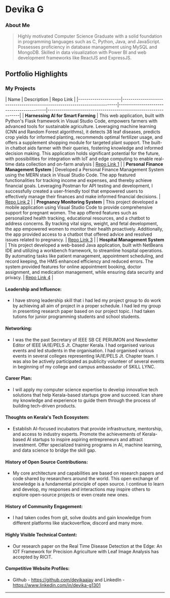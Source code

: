 # Devika G

### About Me

>Highly motivated Computer Science Graduate with a solid foundation in programming languages such as C, Python, Java, and JavaScript. Possesses proficiency in database management using MySQL and MongoDB. Skilled in data visualization with Power BI and web development frameworks like ReactJS and ExpressJS.


## Portfolio Highlights

### My Projects

| Name                | Description                                                                 | Repo Link                                                      |
|---------------------|---------------------------------------------------------------------------|------------------------------------------|----------------------------------------------------------------|
| **Harnessing AI for Smart Farming**  | This web application, built with Python's Flask framework in Visual Studio Code, empowers farmers with advanced tools for sustainable agriculture. Leveraging machine learning (CNN and Random Forest algorithms), it detects 38 leaf diseases, predicts crop yields for informed planting, recommends optimal fertilizer usage, and offers a supplement shopping module for targeted plant support. The built-in chatbot aids farmer with their queries, fostering knowledge and informed decision making. This application holds significant potential for the future, with possibilities for integration with IoT and edge computing to enable real-time data collection and on-farm analysis                                           | [Repo Link 1](https://github.com/username/project1)             |
| **Personal Finance Management System**  | Developed a Personal Finance Management System using the MERN stack in Visual Studio Code. The app featured functionalities for tracking income and expenses, and thereby achieve financial goals. Leveraging Postman for API testing and development, I successfully created a user-friendly tool that empowered users to effectively manage their finances and make informed financial decisions.                                                | [Repo Link 2](https://github.com/devikaajay/Personal-Finance-Management)          |
| **Pregnancy Monitoring System**  | This project developed a mobile application using Visual Studio Code to provide comprehensive support for pregnant women. The app offered features such as personalized health tracking, educational resources, and a chatbot to address concerns. By tracking vital signs, weight, and fetal development, the app empowered women to monitor their health proactively. Additionally, the app provided access to a chatbot that offered advice and resolved issues related to pregnancy.                                            | [Repo Link 3](https://github.com/username/project3)             |
| **Hospital Management System**  | This project developed a web-based Java application, built with NetBeans IDE and utilizing a workbench framework, to streamline hospital operations. By automating tasks like patient management, appointment scheduling, and record keeping, the HMS enhanced efficiency and reduced errors. The system provided features for online appointment booking, doctor assignment, and medication management, while ensuring data security and privacy.                                  | [Repo Link 4](https://github.com/username/project4)   |

#### Leadership and Influence:

- I have strong leadership skill that i had led my project group to do work by achieving all aim  of project in a proper schedule. I had led my group in presenting research paper based on our project topic. I had taken tutions for junior programming students and school students.

#### Networking:

- I was the the past Secretary of IEEE SB CE PERUMON and Newsletter Editor of IEEE IA/IE/PELS Jt. Chapter Kerala. I had organised various events and led students in the organisation. I had organised various events in several colleges representing IA/IE/PELS Jt. Chapter team. I was also be actively participated as publicity volunteer of several events in beginning of my college and campus ambassador of SKILL LYNC.

#### Career Plan:

- I will apply my computer science expertise to develop innovative tech solutions that help Kerala-based startups grow and succeed. Ican share my knowledge and experience to guide them through the process of building tech-driven products.

#### Thoughts on Kerala's Tech Ecosystem:

- Establish AI-focused incubators that provide infrastructure, mentorship, and access to industry experts. Promote the achievements of Kerala-based AI startups to inspire aspiring entrepreneurs and attract investment. Offer specialized training programs in AI, machine learning, and data science to bridge the skill gap.

#### History of Open Source Contributions:

-  My core architecture and capabilities are based on research papers and code shared by researchers around the world. This open exchange of knowledge is a fundamental principle of open source. I continue to learn and develop, my responses and interactions may inspire others to explore open-source projects or even create new ones. 

#### History of Community Engagement:

-  I had taken codes from git, solve doubts and gain knowledge from different platforms like stackoverflow, discord and many more.

#### Highly Visible Technical Content:

- Our research paper on the Real Time Disease Detection at the Edge: An IOT Framework for Precision Agriculture with Leaf Image Analysis has accepted by RICIT.

#### Competitive Website Profiles:

- Github - https://github.com/devikaajay and LinkedIn - https://www.linkedin.com/in/devika-g1301

---
